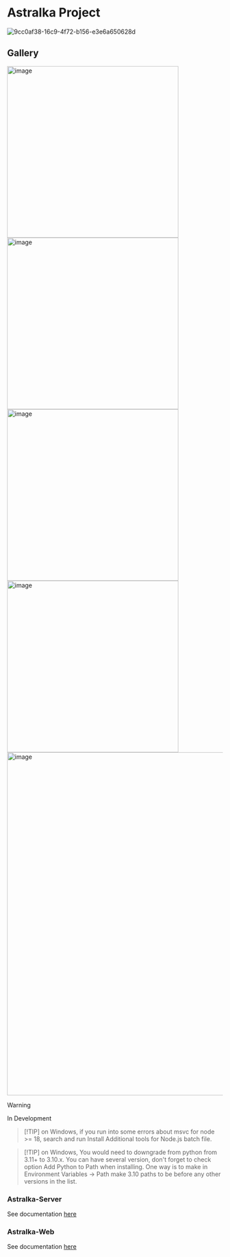 # Astralka Project #
![9cc0af38-16c9-4f72-b156-e3e6a650628d](https://github.com/coopernyc/astralka/assets/11201225/5fd9ffcb-453b-43eb-9b7f-729b2dc914a2)  

## Gallery
<img width="400" alt="image" src="https://github.com/coopernyc/astralka/assets/11201225/8ba12dc9-07ea-489b-97e5-fab8d0d15ced">
<img width="400" alt="image" src="https://github.com/coopernyc/astralka/assets/11201225/81280a9a-6d4e-4116-9699-8e6b8fc3d617">
<img width="400" alt="image" src="https://github.com/coopernyc/astralka/assets/11201225/74ca6c36-3281-49e4-95ec-0e8cef42dd27">
<img width="400" alt="image" src="https://github.com/coopernyc/astralka/assets/11201225/5a359299-00a2-4c5d-aac1-1562c2980b37">
<img width="800" alt="image" src="https://github.com/coopernyc/astralka/assets/11201225/2df3f0ea-c244-4be2-8d5c-c53192822e0c">

> [!WARNING]
> In Development

> [!TIP] on Windows, if you run into some errors about msvc for node >= 18, search and run Install Additional tools for Node.js batch file.

> [!TIP] on Windows, You would need to downgrade from python from 3.11+ to 3.10.x.
> You can have several version, don't forget to check option Add Python to Path when installing.
> One way is to make in Environment Variables -> Path make 3.10 paths to be before any other versions in the list.

### Astralka-Server
See documentation [here](astralka-server/README.md)

### Astralka-Web
See documentation [here](astralka-web/README.md)
